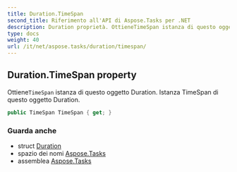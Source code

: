 ```yaml
---
title: Duration.TimeSpan
second_title: Riferimento all'API di Aspose.Tasks per .NET
description: Duration proprietà. OttieneTimeSpan istanza di questo oggetto Duration. Istanza TimeSpan di questo oggetto Duration.
type: docs
weight: 40
url: /it/net/aspose.tasks/duration/timespan/
---
```

## Duration.TimeSpan property

Ottiene`TimeSpan` istanza di questo oggetto Duration. Istanza TimeSpan di questo oggetto Duration.

```csharp
public TimeSpan TimeSpan { get; }
```

### Guarda anche

* struct [Duration](../)
* spazio dei nomi [Aspose.Tasks](../../duration/)
* assemblea [Aspose.Tasks](../../../)


